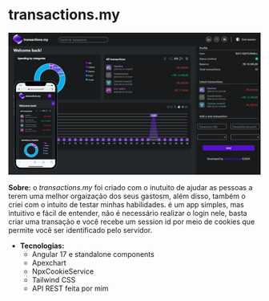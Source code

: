 # transactions.my

<img src="./src/assets/readme-img.png">

**Sobre:** o _transactions.my_ foi criado com o inutuito de ajudar as pessoas a terem uma melhor
orgaização dos seus gastosm, além disso, também o criei com o intuito de testar minhas habilidades.
é um app simples, mas intuitivo e fácil de entender, não é necessário realizar o login nele, basta criar
uma transação e você recebe um session id por meio de cookies que permite você ser identificado pelo servidor.

- **Tecnologias:**
  - Angular 17 e standalone components
  - Apexchart
  - NpxCookieService
  - Tailwind CSS
  - API REST feita por mim
